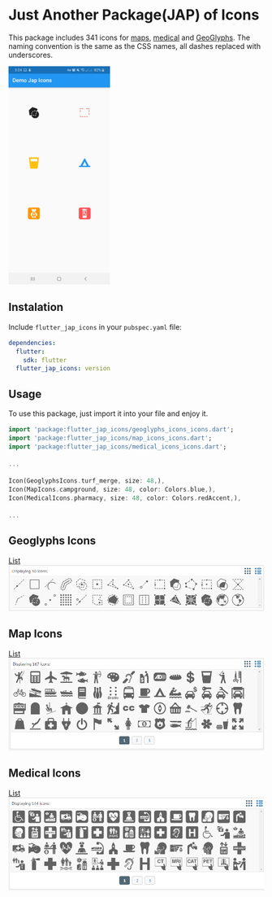 # Just Another Package(JAP) of Icons


This package includes 341 icons for [maps](https://iconify.design/icon-sets/map/), [medical](https://iconify.design/icon-sets/medical-icon/) and [GeoGlyphs](https://iconify.design/icon-sets/geo/). The naming convention is the same as the CSS names, all dashes replaced with underscores.

<img src="https://github.com/ajomuch92/flutter-jap-icons/blob/master/assets/demo_screenshot.jpg" width="200" height="429"/>

## Instalation
Include `flutter_jap_icons` in your `pubspec.yaml` file:

```yaml
dependencies:
  flutter:
    sdk: flutter
  flutter_jap_icons: version
```

## Usage

To use this package, just import it into your file and enjoy it.

```dart
import 'package:flutter_jap_icons/geoglyphs_icons_icons.dart';
import 'package:flutter_jap_icons/map_icons_icons.dart';
import 'package:flutter_jap_icons/medical_icons_icons.dart';

...

Icon(GeoglyphsIcons.turf_merge, size: 48,),
Icon(MapIcons.campground, size: 48, color: Colors.blue,),
Icon(MedicalIcons.pharmacy, size: 48, color: Colors.redAccent,),

...
```

## Geoglyphs Icons
[List](https://iconify.design/icon-sets/geo/)
<img src="https://github.com/ajomuch92/flutter-jap-icons/blob/master/assets/geoglyphs_screenshot.png"/>

## Map Icons
[List](https://iconify.design/icon-sets/map/)
<img src="https://github.com/ajomuch92/flutter-jap-icons/blob/master/assets/map_screenshot.png"/>

## Medical Icons
[List](https://iconify.design/icon-sets/medical-icon/) 
<img src="https://github.com/ajomuch92/flutter-jap-icons/blob/master/assets/medical_screenshot.png"/>